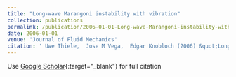 ```yaml
---
title: "Long-wave Marangoni instability with vibration"
collection: publications
permalink: /publication/2006-01-01-Long-wave-Marangoni-instability-with-vibration
date: 2006-01-01
venue: 'Journal of Fluid Mechanics'
citation: ' Uwe Thiele,  Jose M Vega,  Edgar Knobloch (2006) &quot;Long-wave Marangoni instability with vibration.&quot; <i>Journal of Fluid Mechanics</i>. 546, 61--87.'
---
```

Use [Google Scholar](https://scholar.google.com/scholar?q=Long+wave+Marangoni+instability+with+vibration){:target="_blank"} for full citation